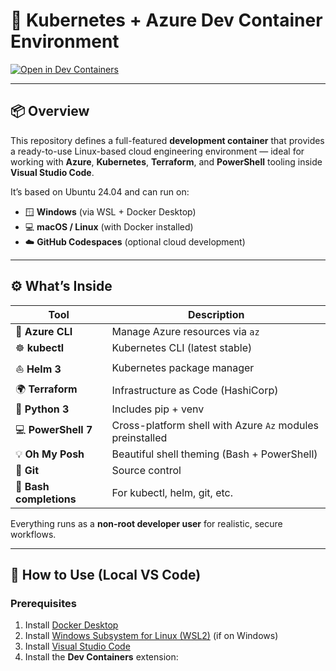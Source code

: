 # 🧰 Kubernetes + Azure Dev Container Environment

[![Open in Dev Containers](https://img.shields.io/badge/Open%20in-Dev%20Containers-2ea44f?logo=visualstudiocode)](vscode://ms-vscode-remote.remote-containers/cloneInVolume?url=https://github.com/malctyler/toolscontainer)

---

## 📦 Overview

This repository defines a full-featured **development container** that provides a ready-to-use Linux-based cloud engineering environment — ideal for working with **Azure**, **Kubernetes**, **Terraform**, and **PowerShell** tooling inside **Visual Studio Code**.

It’s based on Ubuntu 24.04 and can run on:

- 🪟 **Windows** (via WSL + Docker Desktop)  
- 💻 **macOS / Linux** (with Docker installed)  
- ☁️ **GitHub Codespaces** (optional cloud development)

---

## ⚙️ What’s Inside

| Tool | Description |
|------|--------------|
| 🧠 **Azure CLI** | Manage Azure resources via `az` |
| ☸️ **kubectl** | Kubernetes CLI (latest stable) |
| ⛵ **Helm 3** | Kubernetes package manager |
| 🌍 **Terraform** | Infrastructure as Code (HashiCorp) |
| 🐍 **Python 3** | Includes pip + venv |
| 💻 **PowerShell 7** | Cross-platform shell with Azure `Az` modules preinstalled |
| 💡 **Oh My Posh** | Beautiful shell theming (Bash + PowerShell) |
| 🧩 **Git** | Source control |
| 🧠 **Bash completions** | For kubectl, helm, git, etc. |

Everything runs as a **non-root developer user** for realistic, secure workflows.

---

## 🧭 How to Use (Local VS Code)

### Prerequisites

1. Install [Docker Desktop](https://www.docker.com/products/docker-desktop)  
2. Install [Windows Subsystem for Linux (WSL2)](https://learn.microsoft.com/en-us/windows/wsl/install) (if on Windows)  
3. Install [Visual Studio Code](https://code.visualstudio.com/)  
4. Install the **Dev Containers** extension:
